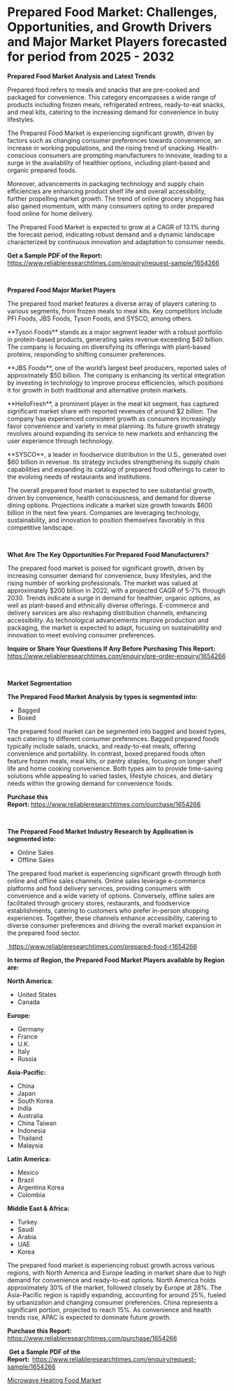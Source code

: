 <p><h1>Prepared Food Market: Challenges, Opportunities, and Growth Drivers and Major Market Players forecasted for period from 2025 - 2032</h1></p><p><strong>Prepared Food Market Analysis and Latest Trends</strong></p>
<p><p>Prepared food refers to meals and snacks that are pre-cooked and packaged for convenience. This category encompasses a wide range of products including frozen meals, refrigerated entrees, ready-to-eat snacks, and meal kits, catering to the increasing demand for convenience in busy lifestyles.</p><p>The Prepared Food Market is experiencing significant growth, driven by factors such as changing consumer preferences towards convenience, an increase in working populations, and the rising trend of snacking. Health-conscious consumers are prompting manufacturers to innovate, leading to a surge in the availability of healthier options, including plant-based and organic prepared foods. </p><p>Moreover, advancements in packaging technology and supply chain efficiencies are enhancing product shelf life and overall accessibility, further propelling market growth. The trend of online grocery shopping has also gained momentum, with many consumers opting to order prepared food online for home delivery. </p><p>The Prepared Food Market is expected to grow at a CAGR of 13.1% during the forecast period, indicating robust demand and a dynamic landscape characterized by continuous innovation and adaptation to consumer needs.</p></p>
<p><strong>Get a Sample PDF of the Report:&nbsp;</strong> <a href="https://www.reliableresearchtimes.com/enquiry/request-sample/1654266?utm_campaign=3548&utm_medium=2&utm_source=Github&utm_content=ia&utm_term=07042025&utm_id=prepared-food">https://www.reliableresearchtimes.com/enquiry/request-sample/1654266</a></p>
<p>&nbsp;</p>
<p><strong>Prepared Food Major Market Players</strong></p>
<p><p>The prepared food market features a diverse array of players catering to various segments, from frozen meals to meal kits. Key competitors include PFI Foods, JBS Foods, Tyson Foods, and SYSCO, among others. </p><p>**Tyson Foods** stands as a major segment leader with a robust portfolio in protein-based products, generating sales revenue exceeding $40 billion. The company is focusing on diversifying its offerings with plant-based proteins, responding to shifting consumer preferences. </p><p>**JBS Foods**, one of the world’s largest beef producers, reported sales of approximately $50 billion. The company is enhancing its vertical integration by investing in technology to improve process efficiencies, which positions it for growth in both traditional and alternative protein markets.</p><p>**HelloFresh**, a prominent player in the meal kit segment, has captured significant market share with reported revenues of around $2 billion. The company has experienced consistent growth as consumers increasingly favor convenience and variety in meal planning. Its future growth strategy revolves around expanding its service to new markets and enhancing the user experience through technology.</p><p>**SYSCO**, a leader in foodservice distribution in the U.S., generated over $60 billion in revenue. Its strategy includes strengthening its supply chain capabilities and expanding its catalog of prepared food offerings to cater to the evolving needs of restaurants and institutions.</p><p>The overall prepared food market is expected to see substantial growth, driven by convenience, health consciousness, and demand for diverse dining options. Projections indicate a market size growth towards $600 billion in the next few years. Companies are leveraging technology, sustainability, and innovation to position themselves favorably in this competitive landscape.</p></p>
<p>&nbsp;</p>
<p><strong>What Are The Key Opportunities For Prepared Food Manufacturers?</strong></p>
<p><p>The prepared food market is poised for significant growth, driven by increasing consumer demand for convenience, busy lifestyles, and the rising number of working professionals. The market was valued at approximately $200 billion in 2022, with a projected CAGR of 5-7% through 2030. Trends indicate a surge in demand for healthier, organic options, as well as plant-based and ethnically diverse offerings. E-commerce and delivery services are also reshaping distribution channels, enhancing accessibility. As technological advancements improve production and packaging, the market is expected to adapt, focusing on sustainability and innovation to meet evolving consumer preferences.</p></p>
<p><strong>Inquire or Share Your Questions If Any Before Purchasing This Report:</strong> <a href="https://www.reliableresearchtimes.com/enquiry/pre-order-enquiry/1654266?utm_campaign=3548&utm_medium=2&utm_source=Github&utm_content=ia&utm_term=07042025&utm_id=prepared-food">https://www.reliableresearchtimes.com/enquiry/pre-order-enquiry/1654266</a></p>
<p>&nbsp;</p>
<p><strong>Market Segmentation</strong></p>
<p><strong>The Prepared Food Market Analysis by types is segmented into:</strong></p>
<p><ul><li>Bagged</li><li>Boxed</li></ul></p>
<p><p>The prepared food market can be segmented into bagged and boxed types, each catering to different consumer preferences. Bagged prepared foods typically include salads, snacks, and ready-to-eat meals, offering convenience and portability. In contrast, boxed prepared foods often feature frozen meals, meal kits, or pantry staples, focusing on longer shelf life and home cooking convenience. Both types aim to provide time-saving solutions while appealing to varied tastes, lifestyle choices, and dietary needs within the growing demand for convenience foods.</p></p>
<p><strong>Purchase this Report:&nbsp;</strong><a href="https://www.reliableresearchtimes.com/purchase/1654266?utm_campaign=3548&utm_medium=2&utm_source=Github&utm_content=ia&utm_term=07042025&utm_id=prepared-food">https://www.reliableresearchtimes.com/purchase/1654266</a></p>
<p>&nbsp;</p>
<p><strong>The Prepared Food Market Industry Research by Application is segmented into:</strong></p>
<p><ul><li>Online Sales</li><li>Offline Sales</li></ul></p>
<p><p>The prepared food market is experiencing significant growth through both online and offline sales channels. Online sales leverage e-commerce platforms and food delivery services, providing consumers with convenience and a wide variety of options. Conversely, offline sales are facilitated through grocery stores, restaurants, and foodservice establishments, catering to customers who prefer in-person shopping experiences. Together, these channels enhance accessibility, catering to diverse consumer preferences and driving the overall market expansion in the prepared food sector.</p></p>
<p><a href="https://www.reliableresearchtimes.com/prepared-food-r1654266?utm_campaign=3548&utm_medium=2&utm_source=Github&utm_content=ia&utm_term=07042025&utm_id=prepared-food">&nbsp;https://www.reliableresearchtimes.com/prepared-food-r1654266</a></p>
<p><strong>In terms of Region, the Prepared Food Market Players available by Region are:</strong></p>
<p>
    <p> <strong> North America: </strong>
        <ul>
            <li>United States</li>
            <li>Canada</li>
        </ul>
        </p> 
    <p> <strong> Europe: </strong>
        <ul>
            <li>Germany</li>
            <li>France</li>
            <li>U.K.</li>
            <li>Italy</li>
            <li>Russia</li>
        </ul>
        </p> 
    <p> <strong> Asia-Pacific: </strong>
        <ul>
            <li>China</li>
            <li>Japan</li>
            <li>South Korea</li>
            <li>India</li>
            <li>Australia</li>
            <li>China Taiwan</li>
            <li>Indonesia</li>
            <li>Thailand</li>
            <li>Malaysia</li>
        </ul>
        </p> 
    <p> <strong> Latin America: </strong>
        <ul>
            <li>Mexico</li>
            <li>Brazil</li>
            <li>Argentina Korea</li>
            <li>Colombia</li>
        </ul>
        </p> 
    <p> <strong> Middle East & Africa: </strong>
        <ul>
            <li>Turkey</li>
            <li>Saudi</li>
            <li>Arabia</li>
            <li>UAE</li>
            <li>Korea</li>
        </ul>
    </p>
    </p>
<p><p>The prepared food market is experiencing robust growth across various regions, with North America and Europe leading in market share due to high demand for convenience and ready-to-eat options. North America holds approximately 30% of the market, followed closely by Europe at 28%. The Asia-Pacific region is rapidly expanding, accounting for around 25%, fueled by urbanization and changing consumer preferences. China represents a significant portion, projected to reach 15%. As convenience and health trends rise, APAC is expected to dominate future growth.</p></p>
<p><strong>Purchase this Report: </strong><a href="https://www.reliableresearchtimes.com/purchase/1654266?utm_campaign=3548&utm_medium=2&utm_source=Github&utm_content=ia&utm_term=07042025&utm_id=prepared-food">https://www.reliableresearchtimes.com/purchase/1654266</a></p>
<p>&nbsp;<strong>Get a Sample PDF of the Report:&nbsp;&nbsp;</strong><a href="https://www.reliableresearchtimes.com/enquiry/request-sample/1654266?utm_campaign=3548&utm_medium=2&utm_source=Github&utm_content=ia&utm_term=07042025&utm_id=prepared-food">https://www.reliableresearchtimes.com/enquiry/request-sample/1654266</a></p>
<p><strong></strong></p>
<p><p><a href="https://github.com/tafuaraasswn/Market-Research-Report-List-1/blob/main/microwave-heating-food-market.md?utm_campaign=3548&utm_medium=2&utm_source=Github&utm_content=ia&utm_term=07042025&utm_id=prepared-food">Microwave Heating Food Market</a></p></p>